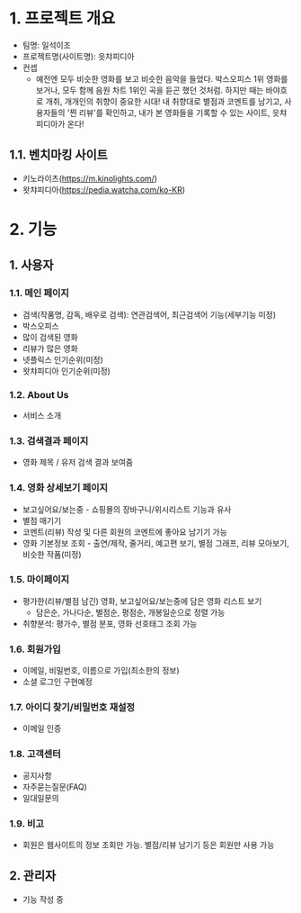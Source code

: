 # 1. 프로젝트 개요
- 팀명: 일석이조
- 프로젝트명(사이트명): 읏챠피디아
- 컨셉
  - 예전엔 모두 비슷한 영화를 보고 비슷한 음악을 들었다. 박스오피스 1위 영화를 보거나, 모두 함께 음원 차트 1위인 곡을 듣곤 했던 것처럼. 하지만 때는 바야흐로 개취, 개개인의 취향이 중요한 시대! 내 취향대로 별점과 코멘트를 남기고, 사용자들의 '찐 리뷰'를 확인하고, 내가 본 영화들을 기록할 수 있는 사이트, 읏챠피디아가 온다!
## 1.1. 벤치마킹 사이트
- 키노라이츠(https://m.kinolights.com/)
- 왓챠피디아(https://pedia.watcha.com/ko-KR)

# 2. 기능
## 1. 사용자
### 1.1. 메인 페이지
- 검색(작품명, 감독, 배우로 검색): 연관검색어, 최근검색어 기능(세부기능 미정)
- 박스오피스
- 많이 검색된 영화
- 리뷰가 많은 영화
- 넷플릭스 인기순위(미정)
- 왓챠피디아 인기순위(미정)
### 1.2. About Us
- 서비스 소개
### 1.3. 검색결과 페이지
- 영화 제목 / 유저 검색 결과 보여줌
### 1.4. 영화 상세보기 페이지
- 보고싶어요/보는중 - 쇼핑몰의 장바구니/위시리스트 기능과 유사
- 별점 매기기
- 코멘트(리뷰) 작성 및 다른 회원의 코멘트에 좋아요 남기기 가능
- 영화 기본정보 조회 - 출연/제작, 줄거리, 예고편 보기, 별점 그래프, 리뷰 모아보기, 비슷한 작품(미정)
### 1.5. 마이페이지
- 평가한(리뷰/별점 남긴) 영화, 보고싶어요/보는중에 담은 영화 리스트 보기
  - 담은순, 가나다순, 별점순, 평점순, 개봉일순으로 정렬 가능
- 취향분석: 평가수, 별점 분포, 영화 선호태그 조회 가능
### 1.6. 회원가입
- 이메일, 비밀번호, 이름으로 가입(최소한의 정보)
- 소셜 로그인 구현예정
### 1.7. 아이디 찾기/비밀번호 재설정
- 이메일 인증
### 1.8. 고객센터
- 공지사항
- 자주묻는질문(FAQ)
- 일대일문의

### 1.9. 비고
- 회원은 웹사이트의 정보 조회만 가능. 별점/리뷰 남기기 등은 회원만 사용 가능
## 2. 관리자
- 기능 작성 중